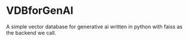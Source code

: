 # VDBforGenAI
A simple vector database for generative ai written in python with faiss as the backend we call.
